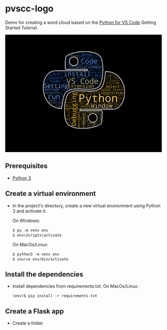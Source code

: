 # pvscc-logo
Demo for creating a word cloud based on the [Python for VS Code](https://code.visualstudio.com/docs/python/python-tutorial) Getting Started Tutorial.


![Logo](images/logo.png)

## Prerequisites
- [Python 3](https://www.python.org/downloads/)


## Create a virtual environment 
- In the project's directory, create a new virtual environment using Python 3 and activate it.

    On Windows:
     ```shell
    $ py -m venv env
    $ env\Scripts\activate
    ```
    On MacOs/Linux:
    ```shell
    $ python3 -m venv env
    $ source env/bin/activate
    ```
## Install the dependencies
- Install dependencies from requirements.txt:
    On MacOs/Linux:
    ```shell
    (env)$ pip install -r requirements.txt
    ```

## Create a Flask app
- Create a folder 


